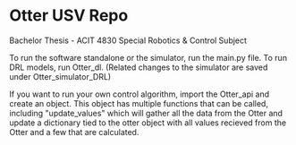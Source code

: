 # Otter USV Repo
Bachelor Thesis - ACIT 4830 Special Robotics & Control Subject


To run the software standalone or the simulator, run the main.py file.
To run DRL models, run Otter_dl. (Related changes to the simulator are saved under Otter_simulator_DRL)




If you want to run your own control algorithm, import the Otter_api and create an object. This object has multiple functions that can be called, 
including "update_values" which will gather all the data from the Otter and update a dictionary tied to the otter object with all values recieved
from the Otter and a few that are calculated.
